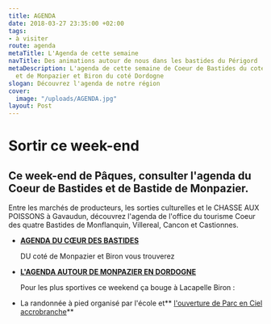 ```yaml
---
title: AGENDA
date: 2018-03-27 23:35:00 +02:00
tags:
- à visiter
route: agenda
metaTitle: L'Agenda de cette semaine
navTitle: Des animations autour de nous dans les bastides du Périgord
metaDescription: L'agenda de cette semaine de Coeur de Bastides du coté Lot et Garonne
  et de Monpazier et Biron du coté Dordogne
slogan: Découvrez l'agenda de notre région
cover:
  image: "/uploads/AGENDA.jpg"
layout: Post
---
```


# Sortir ce week-end

## Ce week-end de Pâques, consulter l'agenda du Coeur de Bastides et de Bastide de Monpazier. 

Entre les marchés de producteurs, les sorties culturelles et le CHASSE AUX POISSONS à Gavaudun, découvrez l'agenda de l'office du tourisme Coeur des quatre Bastides de Monflanquin, Villereal, Cancon et Castionnes.

* **[AGENDA DU CŒUR DES BASTIDES](http://www.coeurdebastides.com/fr/resultat/16/agenda?filtres%5Bfmadates%5D%5Bfrom%5D=30%2F03%2F2018&filtres%5Bfmadates%5D%5Bto%5D=02%2F04%2F2018)**

  DU coté de Monpazier et Biron vous trouverez 

* **[L'AGENDA AUTOUR DE MONPAZIER EN DORDOGNE](https://www.pays-bergerac-tourisme.com/fr/agenda/calendrier-des-animations?wei0%5Bid0%5D=%7CLiAgendaV01%7CProximite%7C0%7C1%7CMoAgendaV01%7C%7C-\~2018%2F03%2F30\~2018%2F04%2F02%7C%7C-Monpazier\~44.682669\~0.893716\~20%7CFO%7CFO%7CFO)**

  Pour les plus sportives ce weekend ça bouge à Lacapelle Biron : 


* La randonnée à pied organisé par l'école et** [l'ouverture de Parc en Ciel accrobranche](http://www.parc-en-ciel.com/blog/les-parcours-5/ouverture-de-la-saison-1er-avril-2018--32/)**